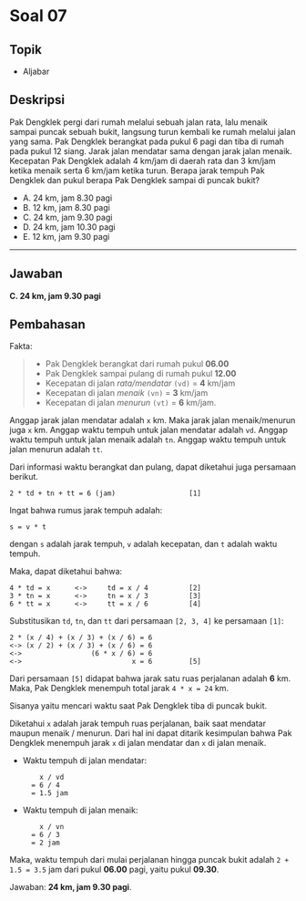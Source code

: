 # Soal 07

## Topik
* Aljabar

## Deskripsi
Pak Dengklek pergi dari rumah melalui sebuah jalan rata, lalu menaik sampai puncak sebuah bukit, langsung turun kembali ke rumah melalui jalan yang sama. 
Pak Dengklek berangkat pada pukul 6 pagi dan tiba di rumah pada pukul 12 siang. Jarak jalan mendatar sama dengan jarak jalan menaik.
Kecepatan Pak Dengklek adalah 4 km/jam di daerah rata dan 3 km/jam ketika menaik serta 6 km/jam ketika turun. 
Berapa jarak tempuh Pak Dengklek dan pukul berapa Pak Dengklek sampai di puncak bukit?

* A. 24 km, jam 8.30 pagi
* B. 12 km, jam 8.30 pagi
* C. 24 km, jam 9.30 pagi
* D. 24 km, jam 10.30 pagi
* E. 12 km, jam 9.30 pagi

---

## Jawaban
**C. 24 km, jam 9.30 pagi**

## Pembahasan

Fakta:

> * Pak Dengklek berangkat dari rumah pukul **06.00**
> * Pak Dengklek sampai pulang di rumah pukul **12.00**
> * Kecepatan di jalan *rata/mendatar* `(vd)` = **4** km/jam
> * Kecepatan di jalan *menaik* `(vn)` = **3** km/jam
> * Kecepatan di jalan *menurun* `(vt)` = **6** km/jam.

Anggap jarak jalan mendatar adalah `x` km. Maka jarak jalan menaik/menurun juga `x` km.
Anggap waktu tempuh untuk jalan mendatar adalah `vd`.
Anggap waktu tempuh untuk jalan menaik adalah `tn`.
Anggap waktu tempuh untuk jalan menurun adalah `tt`.

Dari informasi waktu berangkat dan pulang, dapat diketahui juga persamaan berikut.

	2 * td + tn + tt = 6 (jam)					[1]

Ingat bahwa rumus jarak tempuh adalah:

	s = v * t

dengan `s` adalah jarak tempuh, `v` adalah kecepatan, dan `t` adalah waktu tempuh.

Maka, dapat diketahui bahwa:

	4 * td = x		<->		td = x / 4			[2]
	3 * tn = x		<->		tn = x / 3			[3]
	6 * tt = x		<->		tt = x / 6			[4]

Substitusikan `td`, `tn`, dan `tt` dari persamaan `[2, 3, 4]` ke persamaan `[1]`:

	2 * (x / 4) + (x / 3) + (x / 6) = 6
	<->	(x / 2) + (x / 3) + (x / 6) = 6
	<-> 				(6 * x / 6) = 6
	<->							  x = 6			[5]

Dari persamaan `[5]` didapat bahwa jarak satu ruas perjalanan adalah **6** km.
Maka, Pak Dengklek menempuh total jarak `4 * x = 24` km.

Sisanya yaitu mencari waktu saat Pak Dengklek tiba di puncak bukit.

Diketahui `x` adalah jarak tempuh ruas perjalanan, baik saat mendatar maupun menaik / menurun. Dari hal ini dapat ditarik kesimpulan bahwa Pak Dengklek menempuh jarak `x` di jalan mendatar dan `x` di jalan menaik.

* Waktu tempuh di jalan mendatar:

		  x / vd
		= 6 / 4
		= 1.5 jam

* Waktu tempuh di jalan menaik:

		  x / vn
		= 6 / 3
		= 2 jam

Maka, waktu tempuh dari mulai perjalanan hingga puncak bukit adalah `2 + 1.5 = 3.5` jam dari pukul **06.00** pagi, yaitu pukul **09.30**.

Jawaban: **24 km, jam 9.30 pagi**.
